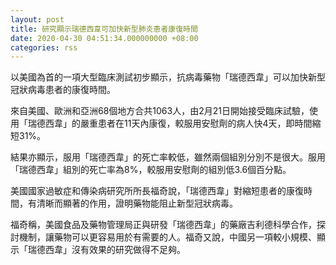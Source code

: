 ```yaml
---
layout: post
title: 研究顯示瑞德西韋可加快新型肺炎患者康復時間
date: 2020-04-30 04:51:34.000000000 +08:00
categories: rss
---
```


以美國為首的一項大型臨床測試初步顯示，抗病毒藥物「瑞德西韋」可以加快新型冠狀病毒患者的康復時間。

來自美國、歐洲和亞洲68個地方合共1063人，由2月21日開始接受臨床試驗，使用「瑞德西韋」的嚴重患者在11天內康復，較服用安慰劑的病人快4天，即時間縮短31%。

結果亦顯示，服用「瑞德西韋」的死亡率較低，雖然兩個組別分別不是很大。服用「瑞德西韋」組別的死亡率為8%，較服用安慰劑的組別低3.6個百分點。

美國國家過敏症和傳染病研究所所長福奇說，「瑞德西韋」對縮短患者的康復時間，有清晰而顯著的作用，證明藥物能阻止新型冠狀病毒。

福奇稱，美國食品及藥物管理局正與研發「瑞德西韋」的藥廠吉利德科學合作，探討機制，讓藥物可以更容易用於有需要的人。福奇又說，中國另一項較小規模、顯示「瑞德西韋」沒有效果的研究做得不足夠。
